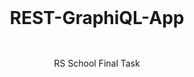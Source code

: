 <br />
<div align="center" style="margin: 30px;">
    <h1>REST-GraphiQL-App</h1>
</div>
<br />
<div align="center">
    RS School Final Task
</div>
